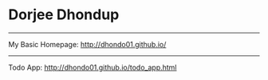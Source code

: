 Dorjee Dhondup
===============================
-------------------------------


My Basic Homepage: http://dhondo01.github.io/


-------------------------------------------------


Todo App: http://dhondo01.github.io/todo_app.html



